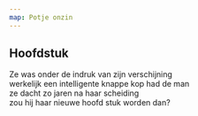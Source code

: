 ```yaml
---
map: Potje onzin
---
```


## Hoofdstuk

Ze was onder de indruk van zijn verschijning \
werkelijk een intelligente knappe kop had de man \
ze dacht zo jaren na haar scheiding \
zou hij haar nieuwe hoofd stuk worden dan?
